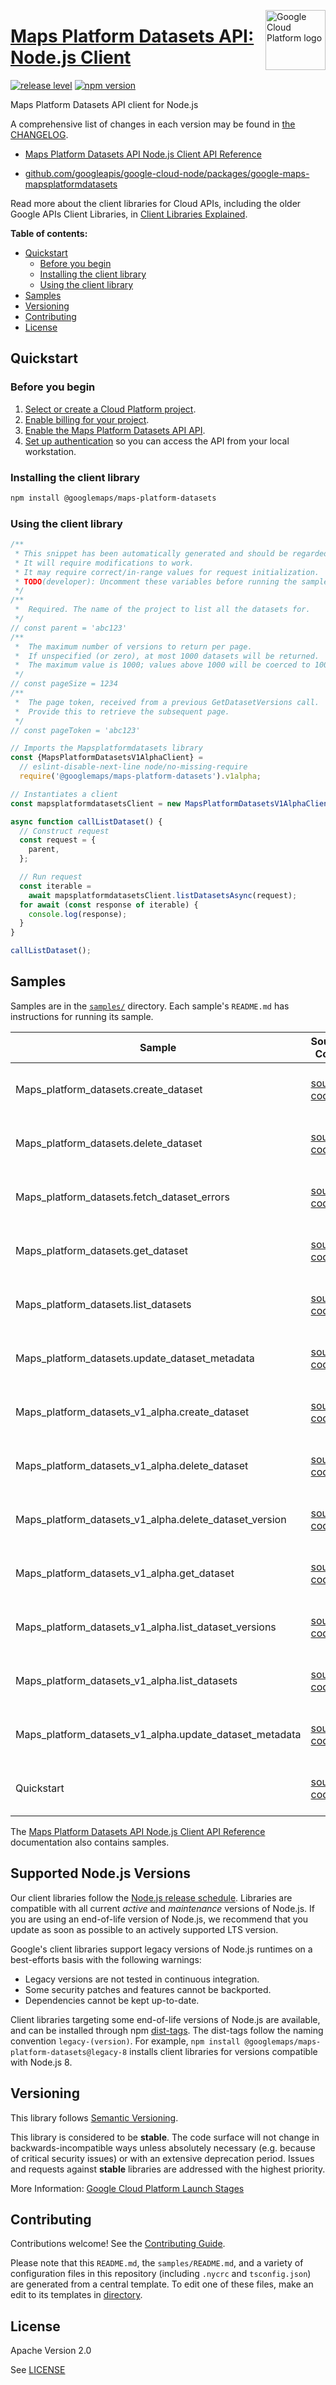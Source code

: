 [//]: # "This README.md file is auto-generated, all changes to this file will be lost."
[//]: # "To regenerate it, use `python -m synthtool`."
<img src="https://avatars2.githubusercontent.com/u/2810941?v=3&s=96" alt="Google Cloud Platform logo" title="Google Cloud Platform" align="right" height="96" width="96"/>

# [Maps Platform Datasets API: Node.js Client](https://github.com/googleapis/google-cloud-node/tree/main/packages/google-maps-mapsplatformdatasets)

[![release level](https://img.shields.io/badge/release%20level-stable-brightgreen.svg?style=flat)](https://cloud.google.com/terms/launch-stages)
[![npm version](https://img.shields.io/npm/v/@googlemaps/maps-platform-datasets.svg)](https://www.npmjs.org/package/@googlemaps/maps-platform-datasets)




Maps Platform Datasets API client for Node.js


A comprehensive list of changes in each version may be found in
[the CHANGELOG](https://github.com/googleapis/google-cloud-node/tree/main/packages/google-maps-mapsplatformdatasets/CHANGELOG.md).

* [Maps Platform Datasets API Node.js Client API Reference][client-docs]

* [github.com/googleapis/google-cloud-node/packages/google-maps-mapsplatformdatasets](https://github.com/googleapis/google-cloud-node/tree/main/packages/google-maps-mapsplatformdatasets)

Read more about the client libraries for Cloud APIs, including the older
Google APIs Client Libraries, in [Client Libraries Explained][explained].

[explained]: https://cloud.google.com/apis/docs/client-libraries-explained

**Table of contents:**


* [Quickstart](#quickstart)
  * [Before you begin](#before-you-begin)
  * [Installing the client library](#installing-the-client-library)
  * [Using the client library](#using-the-client-library)
* [Samples](#samples)
* [Versioning](#versioning)
* [Contributing](#contributing)
* [License](#license)

## Quickstart

### Before you begin

1.  [Select or create a Cloud Platform project][projects].
1.  [Enable billing for your project][billing].
1.  [Enable the Maps Platform Datasets API API][enable_api].
1.  [Set up authentication][auth] so you can access the
    API from your local workstation.

### Installing the client library

```bash
npm install @googlemaps/maps-platform-datasets
```


### Using the client library

```javascript
/**
 * This snippet has been automatically generated and should be regarded as a code template only.
 * It will require modifications to work.
 * It may require correct/in-range values for request initialization.
 * TODO(developer): Uncomment these variables before running the sample.
 */
/**
 *  Required. The name of the project to list all the datasets for.
 */
// const parent = 'abc123'
/**
 *  The maximum number of versions to return per page.
 *  If unspecified (or zero), at most 1000 datasets will be returned.
 *  The maximum value is 1000; values above 1000 will be coerced to 1000.
 */
// const pageSize = 1234
/**
 *  The page token, received from a previous GetDatasetVersions call.
 *  Provide this to retrieve the subsequent page.
 */
// const pageToken = 'abc123'

// Imports the Mapsplatformdatasets library
const {MapsPlatformDatasetsV1AlphaClient} =
  // eslint-disable-next-line node/no-missing-require
  require('@googlemaps/maps-platform-datasets').v1alpha;

// Instantiates a client
const mapsplatformdatasetsClient = new MapsPlatformDatasetsV1AlphaClient();

async function callListDataset() {
  // Construct request
  const request = {
    parent,
  };

  // Run request
  const iterable =
    await mapsplatformdatasetsClient.listDatasetsAsync(request);
  for await (const response of iterable) {
    console.log(response);
  }
}

callListDataset();

```



## Samples

Samples are in the [`samples/`](https://github.com/googleapis/google-cloud-node/tree/main/packages/google-maps-mapsplatformdatasets/samples) directory. Each sample's `README.md` has instructions for running its sample.

| Sample                      | Source Code                       | Try it |
| --------------------------- | --------------------------------- | ------ |
| Maps_platform_datasets.create_dataset | [source code](https://github.com/googleapis/google-cloud-node/blob/main/packages/google-maps-mapsplatformdatasets/samples/generated/v1/maps_platform_datasets.create_dataset.js) | [![Open in Cloud Shell][shell_img]](https://console.cloud.google.com/cloudshell/open?git_repo=https://github.com/googleapis/google-cloud-node&page=editor&open_in_editor=packages/google-maps-mapsplatformdatasets/samples/generated/v1/maps_platform_datasets.create_dataset.js,packages/google-maps-mapsplatformdatasets/samples/README.md) |
| Maps_platform_datasets.delete_dataset | [source code](https://github.com/googleapis/google-cloud-node/blob/main/packages/google-maps-mapsplatformdatasets/samples/generated/v1/maps_platform_datasets.delete_dataset.js) | [![Open in Cloud Shell][shell_img]](https://console.cloud.google.com/cloudshell/open?git_repo=https://github.com/googleapis/google-cloud-node&page=editor&open_in_editor=packages/google-maps-mapsplatformdatasets/samples/generated/v1/maps_platform_datasets.delete_dataset.js,packages/google-maps-mapsplatformdatasets/samples/README.md) |
| Maps_platform_datasets.fetch_dataset_errors | [source code](https://github.com/googleapis/google-cloud-node/blob/main/packages/google-maps-mapsplatformdatasets/samples/generated/v1/maps_platform_datasets.fetch_dataset_errors.js) | [![Open in Cloud Shell][shell_img]](https://console.cloud.google.com/cloudshell/open?git_repo=https://github.com/googleapis/google-cloud-node&page=editor&open_in_editor=packages/google-maps-mapsplatformdatasets/samples/generated/v1/maps_platform_datasets.fetch_dataset_errors.js,packages/google-maps-mapsplatformdatasets/samples/README.md) |
| Maps_platform_datasets.get_dataset | [source code](https://github.com/googleapis/google-cloud-node/blob/main/packages/google-maps-mapsplatformdatasets/samples/generated/v1/maps_platform_datasets.get_dataset.js) | [![Open in Cloud Shell][shell_img]](https://console.cloud.google.com/cloudshell/open?git_repo=https://github.com/googleapis/google-cloud-node&page=editor&open_in_editor=packages/google-maps-mapsplatformdatasets/samples/generated/v1/maps_platform_datasets.get_dataset.js,packages/google-maps-mapsplatformdatasets/samples/README.md) |
| Maps_platform_datasets.list_datasets | [source code](https://github.com/googleapis/google-cloud-node/blob/main/packages/google-maps-mapsplatformdatasets/samples/generated/v1/maps_platform_datasets.list_datasets.js) | [![Open in Cloud Shell][shell_img]](https://console.cloud.google.com/cloudshell/open?git_repo=https://github.com/googleapis/google-cloud-node&page=editor&open_in_editor=packages/google-maps-mapsplatformdatasets/samples/generated/v1/maps_platform_datasets.list_datasets.js,packages/google-maps-mapsplatformdatasets/samples/README.md) |
| Maps_platform_datasets.update_dataset_metadata | [source code](https://github.com/googleapis/google-cloud-node/blob/main/packages/google-maps-mapsplatformdatasets/samples/generated/v1/maps_platform_datasets.update_dataset_metadata.js) | [![Open in Cloud Shell][shell_img]](https://console.cloud.google.com/cloudshell/open?git_repo=https://github.com/googleapis/google-cloud-node&page=editor&open_in_editor=packages/google-maps-mapsplatformdatasets/samples/generated/v1/maps_platform_datasets.update_dataset_metadata.js,packages/google-maps-mapsplatformdatasets/samples/README.md) |
| Maps_platform_datasets_v1_alpha.create_dataset | [source code](https://github.com/googleapis/google-cloud-node/blob/main/packages/google-maps-mapsplatformdatasets/samples/generated/v1alpha/maps_platform_datasets_v1_alpha.create_dataset.js) | [![Open in Cloud Shell][shell_img]](https://console.cloud.google.com/cloudshell/open?git_repo=https://github.com/googleapis/google-cloud-node&page=editor&open_in_editor=packages/google-maps-mapsplatformdatasets/samples/generated/v1alpha/maps_platform_datasets_v1_alpha.create_dataset.js,packages/google-maps-mapsplatformdatasets/samples/README.md) |
| Maps_platform_datasets_v1_alpha.delete_dataset | [source code](https://github.com/googleapis/google-cloud-node/blob/main/packages/google-maps-mapsplatformdatasets/samples/generated/v1alpha/maps_platform_datasets_v1_alpha.delete_dataset.js) | [![Open in Cloud Shell][shell_img]](https://console.cloud.google.com/cloudshell/open?git_repo=https://github.com/googleapis/google-cloud-node&page=editor&open_in_editor=packages/google-maps-mapsplatformdatasets/samples/generated/v1alpha/maps_platform_datasets_v1_alpha.delete_dataset.js,packages/google-maps-mapsplatformdatasets/samples/README.md) |
| Maps_platform_datasets_v1_alpha.delete_dataset_version | [source code](https://github.com/googleapis/google-cloud-node/blob/main/packages/google-maps-mapsplatformdatasets/samples/generated/v1alpha/maps_platform_datasets_v1_alpha.delete_dataset_version.js) | [![Open in Cloud Shell][shell_img]](https://console.cloud.google.com/cloudshell/open?git_repo=https://github.com/googleapis/google-cloud-node&page=editor&open_in_editor=packages/google-maps-mapsplatformdatasets/samples/generated/v1alpha/maps_platform_datasets_v1_alpha.delete_dataset_version.js,packages/google-maps-mapsplatformdatasets/samples/README.md) |
| Maps_platform_datasets_v1_alpha.get_dataset | [source code](https://github.com/googleapis/google-cloud-node/blob/main/packages/google-maps-mapsplatformdatasets/samples/generated/v1alpha/maps_platform_datasets_v1_alpha.get_dataset.js) | [![Open in Cloud Shell][shell_img]](https://console.cloud.google.com/cloudshell/open?git_repo=https://github.com/googleapis/google-cloud-node&page=editor&open_in_editor=packages/google-maps-mapsplatformdatasets/samples/generated/v1alpha/maps_platform_datasets_v1_alpha.get_dataset.js,packages/google-maps-mapsplatformdatasets/samples/README.md) |
| Maps_platform_datasets_v1_alpha.list_dataset_versions | [source code](https://github.com/googleapis/google-cloud-node/blob/main/packages/google-maps-mapsplatformdatasets/samples/generated/v1alpha/maps_platform_datasets_v1_alpha.list_dataset_versions.js) | [![Open in Cloud Shell][shell_img]](https://console.cloud.google.com/cloudshell/open?git_repo=https://github.com/googleapis/google-cloud-node&page=editor&open_in_editor=packages/google-maps-mapsplatformdatasets/samples/generated/v1alpha/maps_platform_datasets_v1_alpha.list_dataset_versions.js,packages/google-maps-mapsplatformdatasets/samples/README.md) |
| Maps_platform_datasets_v1_alpha.list_datasets | [source code](https://github.com/googleapis/google-cloud-node/blob/main/packages/google-maps-mapsplatformdatasets/samples/generated/v1alpha/maps_platform_datasets_v1_alpha.list_datasets.js) | [![Open in Cloud Shell][shell_img]](https://console.cloud.google.com/cloudshell/open?git_repo=https://github.com/googleapis/google-cloud-node&page=editor&open_in_editor=packages/google-maps-mapsplatformdatasets/samples/generated/v1alpha/maps_platform_datasets_v1_alpha.list_datasets.js,packages/google-maps-mapsplatformdatasets/samples/README.md) |
| Maps_platform_datasets_v1_alpha.update_dataset_metadata | [source code](https://github.com/googleapis/google-cloud-node/blob/main/packages/google-maps-mapsplatformdatasets/samples/generated/v1alpha/maps_platform_datasets_v1_alpha.update_dataset_metadata.js) | [![Open in Cloud Shell][shell_img]](https://console.cloud.google.com/cloudshell/open?git_repo=https://github.com/googleapis/google-cloud-node&page=editor&open_in_editor=packages/google-maps-mapsplatformdatasets/samples/generated/v1alpha/maps_platform_datasets_v1_alpha.update_dataset_metadata.js,packages/google-maps-mapsplatformdatasets/samples/README.md) |
| Quickstart | [source code](https://github.com/googleapis/google-cloud-node/blob/main/packages/google-maps-mapsplatformdatasets/samples/quickstart.js) | [![Open in Cloud Shell][shell_img]](https://console.cloud.google.com/cloudshell/open?git_repo=https://github.com/googleapis/google-cloud-node&page=editor&open_in_editor=packages/google-maps-mapsplatformdatasets/samples/quickstart.js,packages/google-maps-mapsplatformdatasets/samples/README.md) |



The [Maps Platform Datasets API Node.js Client API Reference][client-docs] documentation
also contains samples.

## Supported Node.js Versions

Our client libraries follow the [Node.js release schedule](https://github.com/nodejs/release#release-schedule).
Libraries are compatible with all current _active_ and _maintenance_ versions of
Node.js.
If you are using an end-of-life version of Node.js, we recommend that you update
as soon as possible to an actively supported LTS version.

Google's client libraries support legacy versions of Node.js runtimes on a
best-efforts basis with the following warnings:

* Legacy versions are not tested in continuous integration.
* Some security patches and features cannot be backported.
* Dependencies cannot be kept up-to-date.

Client libraries targeting some end-of-life versions of Node.js are available, and
can be installed through npm [dist-tags](https://docs.npmjs.com/cli/dist-tag).
The dist-tags follow the naming convention `legacy-(version)`.
For example, `npm install @googlemaps/maps-platform-datasets@legacy-8` installs client libraries
for versions compatible with Node.js 8.

## Versioning

This library follows [Semantic Versioning](http://semver.org/).



This library is considered to be **stable**. The code surface will not change in backwards-incompatible ways
unless absolutely necessary (e.g. because of critical security issues) or with
an extensive deprecation period. Issues and requests against **stable** libraries
are addressed with the highest priority.






More Information: [Google Cloud Platform Launch Stages][launch_stages]

[launch_stages]: https://cloud.google.com/terms/launch-stages

## Contributing

Contributions welcome! See the [Contributing Guide](https://github.com/googleapis/google-cloud-node/blob/main/CONTRIBUTING.md).

Please note that this `README.md`, the `samples/README.md`,
and a variety of configuration files in this repository (including `.nycrc` and `tsconfig.json`)
are generated from a central template. To edit one of these files, make an edit
to its templates in
[directory](https://github.com/googleapis/synthtool).

## License

Apache Version 2.0

See [LICENSE](https://github.com/googleapis/google-cloud-node/blob/main/LICENSE)

[client-docs]: https://cloud.google.com/nodejs/docs/reference/mapsplatformdatasets/latest

[shell_img]: https://gstatic.com/cloudssh/images/open-btn.png
[projects]: https://console.cloud.google.com/project
[billing]: https://support.google.com/cloud/answer/6293499#enable-billing
[enable_api]: https://console.cloud.google.com/flows/enableapi?apiid=mapsplatformdatasets.googleapis.com
[auth]: https://cloud.google.com/docs/authentication/external/set-up-adc-local


[//]: # "partials.introduction"